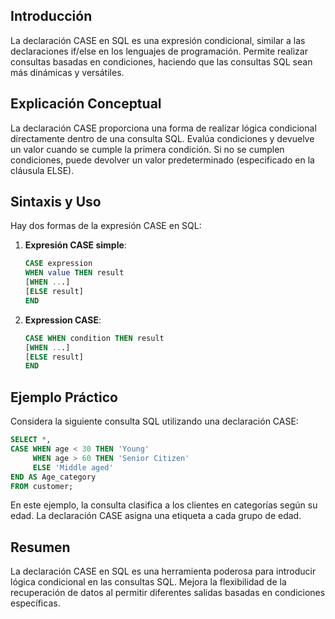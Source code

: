 <!-- # Declaración CASE en SQL -->

## Introducción

La declaración CASE en SQL es una expresión condicional, similar a las declaraciones if/else en los lenguajes de programación. Permite realizar consultas basadas en condiciones, haciendo que las consultas SQL sean más dinámicas y versátiles.

## Explicación Conceptual

La declaración CASE proporciona una forma de realizar lógica condicional directamente dentro de una consulta SQL. Evalúa condiciones y devuelve un valor cuando se cumple la primera condición. Si no se cumplen condiciones, puede devolver un valor predeterminado (especificado en la cláusula ELSE).

## Sintaxis y Uso

Hay dos formas de la expresión CASE en SQL:

1. **Expresión CASE simple**:
   ```sql
   CASE expression
   WHEN value THEN result
   [WHEN ...]
   [ELSE result]
   END

   ```

2. **Expression CASE**:
   ```sql
   CASE WHEN condition THEN result
   [WHEN ...]
   [ELSE result]
   END
   ```

## Ejemplo Práctico

Considera la siguiente consulta SQL utilizando una declaración CASE:

```sql
SELECT *,
CASE WHEN age < 30 THEN 'Young'
     WHEN age > 60 THEN 'Senior Citizen'
     ELSE 'Middle aged'
END AS Age_category
FROM customer;
```

En este ejemplo, la consulta clasifica a los clientes en categorías según su edad. La declaración CASE asigna una etiqueta a cada grupo de edad.

## Resumen

La declaración CASE en SQL es una herramienta poderosa para introducir lógica condicional en las consultas SQL. Mejora la flexibilidad de la recuperación de datos al permitir diferentes salidas basadas en condiciones específicas.

